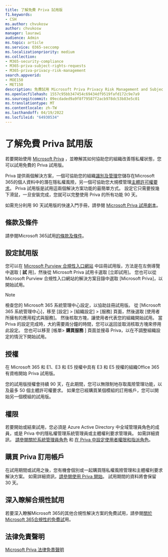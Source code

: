 ```yaml
---
title: 了解免費 Priva 試用版
f1.keywords:
- CSH
ms.author: chvukosw
author: chvukosw
manager: laurawi
audience: Admin
ms.topic: article
ms.service: O365-seccomp
ms.localizationpriority: medium
ms.collection:
- M365-security-compliance
- M365-priva-subject-rights-requests
- M365-priva-privacy-risk-management
search.appverid:
- MOE150
- MET150
description: 免費試用 Microsoft Priva Privacy Risk Management and Subject Rights Requests 解決方案。
ms.openlocfilehash: 1557c95bb347454c69434df9519fafd172c9e7a9
ms.sourcegitcommit: 09ecdaded9a9f8f79587f2acb978dc53b83e5c01
ms.translationtype: MT
ms.contentlocale: zh-TW
ms.lasthandoff: 04/19/2022
ms.locfileid: "64930534"
---
```

# <a name="learn-about-the-free-priva-trial"></a>了解免費 Priva 試用版

若要開始使用 [Microsoft Priva](priva-overview.md) ，並瞭解其如何協助您的組織改善隱私權狀態，您可以試用免費的 Priva 試用版。

Priva 提供兩個解決方案，一個可協助您的組織[識別及管理](risk-management.md)您儲存在Microsoft 365的個人資料中的潛在隱私權風險，另一個可協助您大規模管理[主體許可權要求](subject-rights-requests.md)。 Priva 試用版是試用這兩個解決方案功能的最簡單方式。 設定它只需要按幾下滑鼠，一旦安裝完成，您就可以完整使用 Priva 的所有功能 90 天。

如需充分利用 90 天試用版的快速入門手冊，請參閱 [Microsoft Priva 試用劇本](priva-trial-playbook.md)。

## <a name="terms-and-conditions"></a>條款及條件

請參閱Microsoft 365試用[的條款及條件](/microsoft-365/compliance/terms-conditions)。

## <a name="set-up-a-trial"></a>設定試用版

您可以在 [Microsoft Purview 合規性入口網站](https://compliance.microsoft.com) 中註冊試用版，方法是在左側導覽中選取 [ **試** 用]，然後從 Microsoft Priva 試用卡選取 [立即試用]。 您也可以從 Microsoft Purview 合規性入口網站的解決方案目錄中選取 [Microsoft Priva]，以開始試用。

> [!NOTE]
> 檢查您的 Microsoft 365 系統管理中心設定，以協助註冊試用版。 從 [Microsoft 365 系統管理中心]，移至 [設定] > [組織設定] > [服務] 頁面，然後選取 [使用者所擁有的應用程式與服務]。 然後核取方塊，讓使用者代表您的組織開始試用。 當 Priva 的設定完成時，大約需要兩分鐘的時間，您可以返回並取消核取方塊來停用此設定。 您也可以移至 [帳單> **購買服務** ] 頁面並搜尋 Priva，以在不調整組織設定的情況下開始試用。

## <a name="licensing"></a>授權

在 Microsoft 365 和 E1、E3 和 E5 授權中具有 E3 和 E5 授權的組織Office 365有資格開始 Priva 試用版。

您的試用版授權會持續 90 天，在此期間，您可以無限制地存取風險管理功能，以及最多 50 個主體許可權要求。 如果您已經購買某個模組的訂用帳戶，您可以開始另一個模組的試用版。

## <a name="permissions"></a>權限

若要開始或結束試用，您必須是 Azure Active Directory 中全域管理員角色的成員，或是 Priva 中的隱私權管理系統管理員或主體權利要求管理員。 如需詳細資訊， [請參閱關於系統管理員角色](/microsoft-365/admin/add-users/about-admin-roles) 和 [在 Priva 中設定使用者權限和指派角色](priva-permissions.md)。

## <a name="buy-a-priva-subscription"></a>購買 Priva 訂用帳戶

在試用期間或試用之後，您有機會個別或一起購買隱私權風險管理和主體權利要求解決方案。 如需詳細資訊，[請參閱使用 Priva 開始](priva-setup.md)。 試用期間的資料將會保留 30 天。

## <a name="learn-more-about-compliance-trials"></a>深入瞭解合規性試用

若要深入瞭解Microsoft 365的其他合規性解決方案的免費試用，請參閱[關於Microsoft 365合規性的免費試](/microsoft-365/compliance/compliance-easy-trials)用。

## <a name="legal-disclaimer"></a>法律免責聲明

[Microsoft Priva 法律免責聲明](priva-disclaimer.md)
